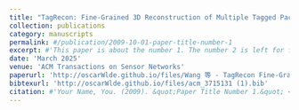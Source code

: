 ```yaml
---
title: "TagRecon: Fine-Grained 3D Reconstruction of Multiple Tagged Packages via RFID Systems"
collection: publications
category: manuscripts
permalink: #/publication/2009-10-01-paper-title-number-1
excerpt: #'This paper is about the number 1. The number 2 is left for future work.'
date: 'March 2025'
venue: 'ACM Transactions on Sensor Networks'
paperurl: 'http://oscarWlde.github.io/files/Wang 等 - TagRecon Fine-Grained 3D Reconstruction of Multiple Tagged Packages via RFID Systems.pdf'
bibtexurl: 'http://oscarWlde.github.io/files/acm_3715131 (1).bib'
citation: #'Your Name, You. (2009). &quot;Paper Title Number 1.&quot; <i>Journal 1</i>. 1(1).'
---
```

